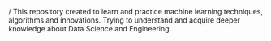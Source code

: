 / This repository created to learn and practice machine learning techniques, algorithms and innovations. Trying to understand and acquire deeper knowledge about Data Science and Engineering.
